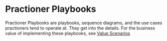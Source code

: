 # Practioner Playbooks
Practioner Playbooks are playbooks, sequence diagrams, and the use cases practioners tend to operate at.
They get into the details.
For the business value of implementing these playbooks,
see [Value Scenarios](../ValueScenarios/README.md)